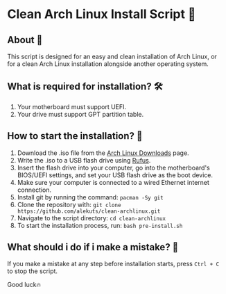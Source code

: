 # Clean Arch Linux Install Script 🚀

## About 📖
This script is designed for an easy and clean installation of Arch Linux, or for a clean Arch Linux installation alongside another operating system.

## What is required for installation? 🛠️

1. Your motherboard must support UEFI.
2. Your drive must support GPT partition table.

## How to start the installation? 🤔

1. Download the .iso file from the [Arch Linux Downloads](https://archlinux.org/download/) page.
2. Write the .iso to a USB flash drive using [Rufus](https://rufus.ie/).
3. Insert the flash drive into your computer, go into the motherboard's BIOS/UEFI settings, and set your USB flash drive as the boot device.
4. Make sure your computer is connected to a wired Ethernet internet connection.
5. Install git by running the command: ```pacman -Sy git```
6. Clone the repository with: ```git clone https://github.com/alekuts/clean-archlinux.git```
7. Navigate to the script directory: ```cd clean-archlinux```
8. To start the installation process, run: ```bash pre-install.sh```

## What should i do if i make a mistake? 🚩

If you make a mistake at any step before installation starts, press ```Ctrl + C``` to stop the script.

Good luck🔥
